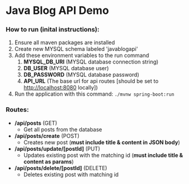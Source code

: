 # Java Blog API Demo

### How to run (inital instructions):

1. Ensure all maven packages are installed
2. Create new MYSQL schema labeled 'javablogapi'
3. Add these environment variables to the run command
   1. **MYSQL_DB_URI** (MYSQL database connection string)
   2. **DB_USER** (MYSQL database user)
   3. **DB_PASSWORD** (MYSQL database password)
   4. **API_URL** (The base url for api routes [should be set to <ins>http://localhost:8080</ins> locally])
4. Run the application with this command: `./mvnw spring-boot:run`

### Routes:

- **/api/posts** (GET)
  - Get all posts from the database
- **/api/posts/create** (POST)
  - Creates new post (**must include title & content in JSON body**)
- **/api/posts/update/[postId]** (PUT)
  - Updates existing post with the matching id (**must include title & content as params**)
- **/api/posts/delete/[postId]** (DELETE)
  - Deletes existing post with matching id
